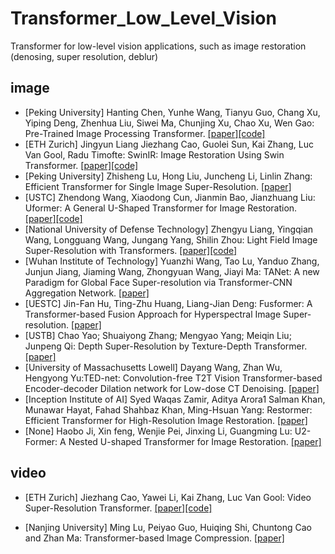 # Transformer_Low_Level_Vision
Transformer for low-level vision applications, such as image restoration (denosing, super resolution, deblur)

## image 

* [Peking University] Hanting Chen, Yunhe Wang, Tianyu Guo, Chang Xu, Yiping Deng, Zhenhua Liu, Siwei Ma, Chunjing Xu, Chao Xu, Wen Gao: Pre-Trained Image Processing Transformer. [[paper]](https://openaccess.thecvf.com/content/CVPR2021/papers/Chen_Pre-Trained_Image_Processing_Transformer_CVPR_2021_paper.pdf)[[code]](https://github.com/huawei-noah/Pretrained-IPT)
* [ETH Zurich] Jingyun Liang
Jiezhang Cao, Guolei Sun, Kai Zhang, Luc Van Gool, Radu Timofte: SwinIR: Image Restoration Using Swin Transformer. [[paper]](https://arxiv.org/pdf/2108.10257.pdf)[[code]](https://github.com/JingyunLiang/SwinIR)
* [Peking University] Zhisheng Lu, Hong Liu, Juncheng Li, Linlin Zhang: Efficient Transformer for Single Image Super-Resolution. [[paper]](https://arxiv.org/pdf/2108.11084.pdf)
* [USTC] Zhendong Wang, Xiaodong Cun, Jianmin Bao, Jianzhuang Liu: Uformer: A General U-Shaped Transformer for Image Restoration. [[paper]](https://arxiv.org/pdf/2106.03106.pdf)[[code]](https://github.com/ZhendongWang6/Uformer)
* [National University of Defense Technology] Zhengyu Liang, Yingqian Wang, Longguang Wang, Jungang Yang, Shilin Zhou: Light Field Image Super-Resolution with Transformers. [[paper]](https://arxiv.org/pdf/2108.07597.pdf)[[code]](https://github.com/ZhengyuLiang24/LFT)
* [Wuhan Institute of Technology] Yuanzhi Wang, Tao Lu, Yanduo Zhang, Junjun Jiang, Jiaming Wang, Zhongyuan Wang, Jiayi Ma: TANet: A new Paradigm for Global Face Super-resolution via Transformer-CNN Aggregation Network. [[paper]](https://arxiv.org/pdf/2109.08174.pdf)
* [UESTC] Jin-Fan Hu, Ting-Zhu Huang, Liang-Jian Deng: Fusformer: A Transformer-based Fusion Approach for Hyperspectral Image Super-resolution. [[paper]](https://arxiv.org/pdf/2109.02079.pdf)
* [USTB] Chao Yao; Shuaiyong Zhang; Mengyao Yang; Meiqin Liu; Junpeng Qi: Depth Super-Resolution by Texture-Depth Transformer. [[paper]](https://www.researchgate.net/publication/352997384_Depth_Super-Resolution_by_Texture-Depth_Transformer)
* [University of Massachusetts Lowell] Dayang Wang, Zhan Wu, Hengyong Yu:TED-net: Convolution-free T2T Vision Transformer-based Encoder-decoder Dilation network for Low-dose CT Denoising. [[paper]](https://arxiv.org/ftp/arxiv/papers/2106/2106.04650.pdf)
* [Inception Institute of AI] Syed Waqas Zamir, Aditya Arora1 Salman Khan, Munawar Hayat, Fahad Shahbaz Khan, Ming-Hsuan Yang: Restormer: Efficient Transformer for High-Resolution Image Restoration. [[paper]](https://arxiv.org/pdf/2111.09881.pdf)
* [None] Haobo Ji, Xin feng, Wenjie Pei, Jinxing Li, Guangming Lu: U2-Former: A Nested U-shaped Transformer for Image Restoration. [[paper]](https://arxiv.org/pdf/2112.02279.pdf)

## video

* [ETH Zurich] Jiezhang Cao, Yawei Li, Kai Zhang, Luc Van Gool: Video Super-Resolution Transformer. [[paper]](https://arxiv.org/abs/2106.06847)[[code]](https://github.com/caojiezhang/VSR-Transformer)

* [Nanjing University] Ming Lu, Peiyao Guo, Huiqing Shi, Chuntong Cao and Zhan Ma: Transformer-based Image Compression. [[paper]](https://arxiv.org/pdf/2111.06707.pdf)
